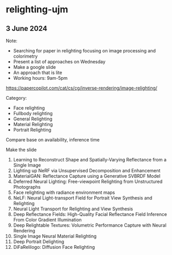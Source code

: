 # relighting-ujm

## 3 June 2024
Note:
- Searching for paper in relighting focusing on image processing and colorimetry
- Present a list of approaches on Wednesday
- Make a google slide
- An approach that is lite
- Working hours: 9am-5pm

https://papercopilot.com/cat/cs/cg/inverse-rendering/image-relighting/

Category:
- Face relighting
- Fullbody relighting
- General Relighting
- Material Relighting
- Portrait Relighting

Compare base on availability, inference time

Make the slide

1. Learning to Reconstruct Shape and Spatially-Varying Reflectance from a Single Image
2. Lighting up NeRF via Unsupervised Decomposition and Enhancement
3. MaterialGAN: Reflectance Capture using a Generative SVBRDF Model
4. Deferred Neural Lighting: Free-viewpoint Relighting from Unstructured Photographs
5. Face relighting with radiance environment maps
6. NeLF: Neural Light-transport Field for Portrait View Synthesis and Relighting
7. Neural Light Transport for Relighting and View Synthesis
8. Deep Reflectance Fields: High-Quality Facial Reflectance Field Inference From Color Gradient Illumination
9. Deep Relightable Textures: Volumetric Performance Capture with Neural Rendering
10. Single Image Neural Material Relighting
11. Deep Portrait Delighting
12. DiFaRelilogo: Diffusion Face Relighting
